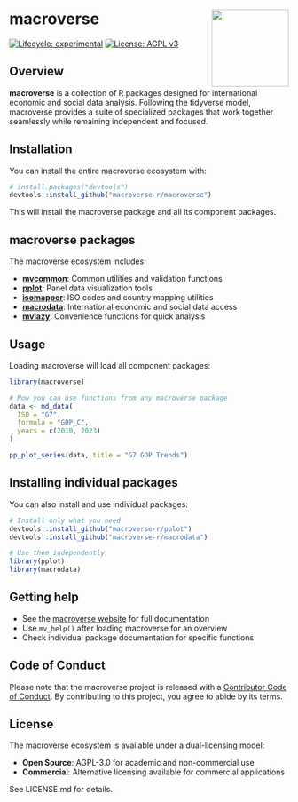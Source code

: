 
<!-- README.md is generated from README.Rmd. Please edit that file -->

# macroverse <img src="man/figures/logo.png" align="right" height="139" alt="" />

<!-- badges: start -->

[![Lifecycle:
experimental](https://img.shields.io/badge/lifecycle-experimental-orange.svg)](https://lifecycle.r-lib.org/articles/stages.html#experimental)
[![License: AGPL
v3](https://img.shields.io/badge/License-AGPL%20v3-blue.svg)](https://www.gnu.org/licenses/agpl-3.0)
<!-- badges: end -->

## Overview

**macroverse** is a collection of R packages designed for international
economic and social data analysis. Following the tidyverse model,
macroverse provides a suite of specialized packages that work together
seamlessly while remaining independent and focused.

## Installation

You can install the entire macroverse ecosystem with:

``` r
# install.packages("devtools")
devtools::install_github("macroverse-r/macroverse")
```

This will install the macroverse package and all its component packages.

## macroverse packages

The macroverse ecosystem includes:

- **[mvcommon](https://github.com/macroverse-r/mvcommon)**: Common
  utilities and validation functions
- **[pplot](https://github.com/macroverse-r/pplot)**: Panel data
  visualization tools
- **[isomapper](https://github.com/macroverse-r/isomapper)**: ISO codes
  and country mapping utilities
- **[macrodata](https://github.com/macroverse-r/macrodata)**:
  International economic and social data access
- **[mvlazy](https://github.com/macroverse-r/mvlazy)**: Convenience
  functions for quick analysis

## Usage

Loading macroverse will load all component packages:

``` r
library(macroverse)

# Now you can use functions from any macroverse package
data <- md_data(
  ISO = "G7",
  formula = "GDP_C",
  years = c(2010, 2023)
)

pp_plot_series(data, title = "G7 GDP Trends")
```

## Installing individual packages

You can also install and use individual packages:

``` r
# Install only what you need
devtools::install_github("macroverse-r/pplot")
devtools::install_github("macroverse-r/macrodata")

# Use them independently
library(pplot)
library(macrodata)
```

## Getting help

- See the [macroverse
  website](https://macroverse-r.github.io/macroverse/) for full
  documentation
- Use `mv_help()` after loading macroverse for an overview
- Check individual package documentation for specific functions

## Code of Conduct

Please note that the macroverse project is released with a [Contributor
Code of
Conduct](https://contributor-covenant.org/version/2/1/CODE_OF_CONDUCT.html).
By contributing to this project, you agree to abide by its terms.

## License

The macroverse ecosystem is available under a dual-licensing model:

- **Open Source**: AGPL-3.0 for academic and non-commercial use
- **Commercial**: Alternative licensing available for commercial
  applications

See LICENSE.md for details.
